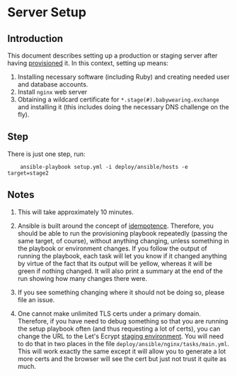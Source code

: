 # Server Setup

## Introduction

This document describes setting up a production or staging server after having [provisioned](provisioning.md) it. In
this context, setting up means:
 
1. Installing necessary software (including Ruby) and creating needed user and database accounts.
2. Install `nginx` web server
3. Obtaining a wildcard certificate for `*.stage(#).babywearing.exchange` and installing it (this includes doing
the necessary DNS challenge on the fly).

## Step

There is just one step, run:

```
    ansible-playbook setup.yml -i deploy/ansible/hosts -e target=stage2
```

## Notes

1. This will take approximately 10 minutes.

2. Ansible is built around the concept of [idempotence](https://en.wikipedia.org/wiki/Idempotence). Therefore, you should
be able to run the provisioning playbook repeatedly (passing the same target, of course), without anything changing,
unless something in the playbook or environment changes. If you follow the output of running the playbook, each task
will let you know if it changed anything by virtue of the fact that its output will be yellow, whereas it will be green
if nothing changed. It will also print a summary at the end of the run showing how many changes there were.

3. If you see something changing where it should not be doing so, please file an issue.
    
4. One cannot make unlimited TLS certs under a primary domain. Therefore, if you have need to debug something so that
you are running the setup playbook often (and thus requesting a lot of certs), you can change the URL to the
Let's Ecrypt [staging environment](https://letsencrypt.org/docs/staging-environment/). You will need to do that
in two places in the file `deploy/ansible/nginx/tasks/main.yml`. This will work exactly the
same except it will allow you to generate a lot more certs and the browser will see the cert but just not trust
it quite as much.    
